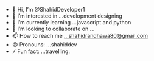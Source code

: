 - 👋 Hi, I’m @ShahidDeveloper1
- 👀 I’m interested in ...development designing 
- 🌱 I’m currently learning ...javascript and python
- 💞️ I’m looking to collaborate on ...
- 📫 How to reach me ...shahidrandhawa80@gmail.com
- 😄 Pronouns: ...shahiddev
- ⚡ Fun fact: ...travelling.

<!---
ShahidDeveloper1/ShahidDeveloper1 is a ✨ special ✨ repository because its `README.md` (this file) appears on your GitHub profile.
You can click the Preview link to take a look at your changes.
--->

